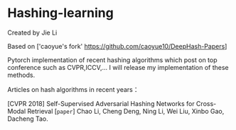 # Hashing-learning
Created by Jie Li 

Based on ['caoyue's fork' <https://github.com/caoyue10/DeepHash-Papers>]

Pytorch implementation of recent hashing algorithms which post on top conference such as CVPR,ICCV,...
I will release my implementation of these methods.

Articles on hash algorithms in recent years：


[CVPR 2018] Self-Supervised Adversarial Hashing Networks for Cross-Modal Retrieval [`paper`] 
    Chao Li, Cheng Deng, Ning Li, Wei Liu, Xinbo Gao, Dacheng Tao.
 
